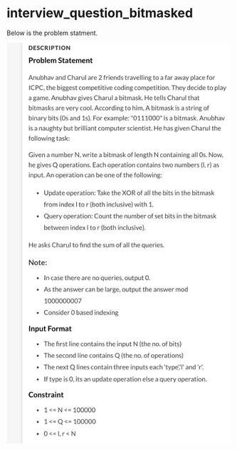 # interview_question_bitmasked

Below is the problem statment.

![alt text](https://github.com/srkhan2809/interview_question/blob/maskedProblem/masked_part_one.png)
